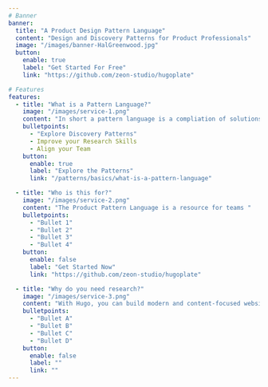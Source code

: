 ```yaml
---
# Banner
banner:
  title: "A Product Design Pattern Language"
  content: "Design and Discovery Patterns for Product Professionals"
  image: "/images/banner-HalGreenwood.jpg"
  button:
    enable: true
    label: "Get Started For Free"
    link: "https://github.com/zeon-studio/hugoplate"

# Features
features:
  - title: "What is a Pattern Language?"
    image: "/images/service-1.png"
    content: "In short a pattern language is a compliation of solutions to common problems. In this case its a"
    bulletpoints:
      - "Explore Discovery Patterns"
      - Improve your Research Skills
      - Align your Team
    button:
      enable: true
      label: "Explore the Patterns"
      link: "/patterns/basics/what-is-a-pattern-language"

  - title: "Who is this for?"
    image: "/images/service-2.png"
    content: "The Product Pattern Language is a resource for teams "
    bulletpoints:
      - "Bullet 1"
      - "Bullet 2"
      - "Bullet 3"
      - "Bullet 4"
    button:
      enable: false
      label: "Get Started Now"
      link: "https://github.com/zeon-studio/hugoplate"

  - title: "Why do you need research?"
    image: "/images/service-3.png"
    content: "With Hugo, you can build modern and content-focused websites without sacrificing performance or ease of use."
    bulletpoints:
      - "Bullet A"
      - "Bullet B"
      - "Bullet C"
      - "Bullet D"
    button:
      enable: false
      label: ""
      link: ""
---
```

